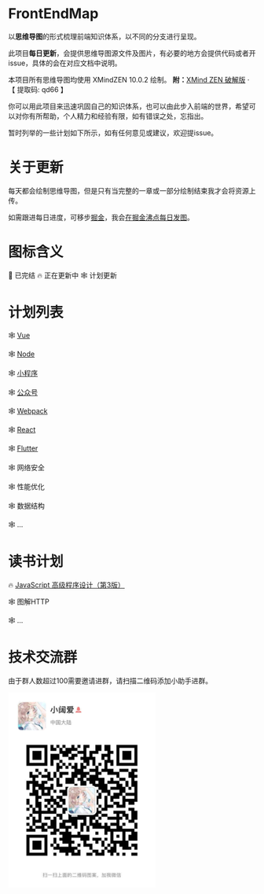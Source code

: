 # FrontEndMap
以**思维导图**的形式梳理前端知识体系，以不同的分支进行呈现。

此项目**每日更新**，会提供思维导图源文件及图片，有必要的地方会提供代码或者开issue，具体的会在对应文档中说明。

本项目所有思维导图均使用 XMindZEN 10.0.2 绘制。
**附：**[XMind ZEN 破解版](https://pan.baidu.com/s/1qnWt4eRhgXLEN8GJaa_hZg) · 【 提取码:  qd66 】

你可以用此项目来迅速巩固自己的知识体系，也可以由此步入前端的世界，希望可以对你有所帮助，个人精力和经验有限，如有错误之处，忘指出。

暂时列举的一些计划如下所示，如有任何意见或建议，欢迎提issue。


# 关于更新
每天都会绘制思维导图，但是只有当完整的一章或一部分绘制结束我才会将资源上传。

如需跟进每日进度，可移步[掘金](https://juejin.im/user/5ab5f0da518825188038e1f6)，我会[在掘金沸点每日发图](https://juejin.im/user/5ab5f0da518825188038e1f6/pins)。



# 图标含义
🎈 已完结
🔥 正在更新中
🕸 计划更新

# 计划列表
🕸 [Vue](https://github.com/webxing/FrontEndMap/tree/vue)

🕸 [Node](https://github.com/webxing/FrontEndMap/tree/node)

🕸 [小程序](https://github.com/webxing/FrontEndMap/tree/miniprogram)

🕸 [公众号](https://github.com/webxing/FrontEndMap/tree/offiaccount)

🕸 [Webpack](https://github.com/webxing/FrontEndMap/tree/webpack)

🕸 [React](https://github.com/webxing/FrontEndMap/tree/react)

🕸 [Flutter](https://github.com/webxing/FrontEndMap/tree/flutter)

🕸 网络安全

🕸 性能优化

🕸 数据结构

🕸 ...


# 读书计划
🔥 [JavaScript 高级程序设计（第3版）](https://github.com/webxing/FrontEndMap/tree/books)

🕸 图解HTTP

🕸 ...

# 技术交流群
由于群人数超过100需要邀请进群，请扫描二维码添加小助手进群。

<img src='https://github.com/webxing/FrontEndMap/blob/master/group.jpeg' width='300'>

